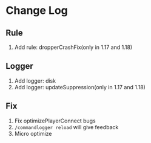 # Change Log

## Rule

1. Add rule: dropperCrashFix(only in 1.17 and 1.18)

## Logger

1. Add logger: disk
2. Add logger: updateSuppression(only in 1.17 and 1.18)

## Fix

1. Fix optimizePlayerConnect bugs
2. `/commandlogger reload` will give feedback
3. Micro optimize